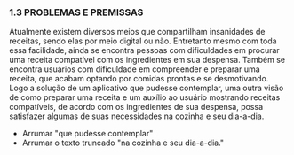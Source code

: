 ### 1.3	PROBLEMAS E PREMISSAS

  Atualmente existem diversos meios que compartilham insanidades de receitas, sendo elas por meio digital ou não. Entretanto mesmo com toda essa facilidade, ainda se encontra pessoas com dificuldades em procurar uma receita compatível com os ingredientes em sua despensa. Também se encontra usuários com dificuldade em compreender e preparar uma receita, que acabam optando por comidas prontas e se desmotivando.
  Logo a solução de um aplicativo que pudesse contemplar, uma outra visão de como preparar uma receita e um auxílio ao usuário mostrando receitas compatíveis, de acordo com os ingredientes de sua despensa, possa satisfazer algumas de suas necessidades na cozinha e seu dia-a-dia.

- Arrumar "que pudesse contemplar"
- Arrumar o texto truncado "na cozinha e seu dia-a-dia."
